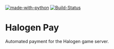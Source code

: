 [![made-with-python](https://img.shields.io/badge/Made%20with-Python-informational)](https://www.python.org/)
[![Build-Status](https://img.shields.io/github/workflow/status/kiweezi/halogen-pay/Python%20application)](https://github.com/kiweezi/halogen-pay/actions?query=workflow%3A%22Python+application%22)

# Halogen Pay
Automated payment for the Halogen game server.
